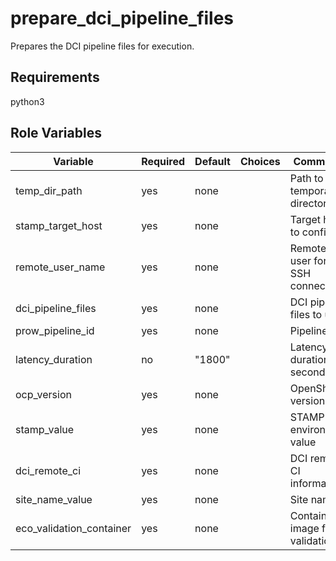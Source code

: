 prepare_dci_pipeline_files
===============================
Prepares the DCI pipeline files for execution.

Requirements
------------
python3

Role Variables
--------------
| Variable                    | Required | Default | Choices | Comments                                 |
|-----------------------------|----------|---------|---------|------------------------------------------|
| temp_dir_path               | yes      | none    |         | Path to the temporary directory          |
| stamp_target_host           | yes      | none    |         | Target host to configure                 |
| remote_user_name            | yes      | none    |         | Remote user for SSH connections          |
| dci_pipeline_files          | yes      | none    |         | DCI pipeline files to use                |
| prow_pipeline_id            | yes      | none    |         | Pipeline ID                              |
| latency_duration            | no       | "1800"  |         | Latency test duration in seconds         |
| ocp_version                 | yes      | none    |         | OpenShift version                        |
| stamp_value                 | yes      | none    |         | STAMP environment value                  |
| dci_remote_ci               | yes      | none    |         | DCI remote CI information                |
| site_name_value             | yes      | none    |         | Site name                                |
| eco_validation_container    | yes      | none    |         | Container image for validation           |